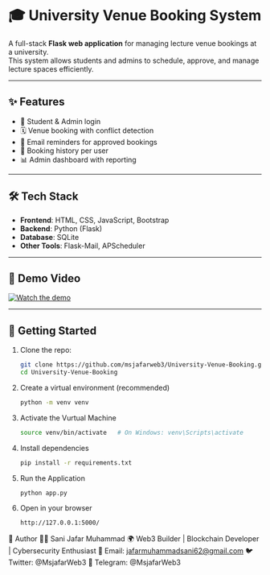 # 🎓 University Venue Booking System

A full-stack **Flask web application** for managing lecture venue bookings at a university.  
This system allows students and admins to schedule, approve, and manage lecture spaces efficiently.

---

## ✨ Features
- 🔑 Student & Admin login
- 🗓️ Venue booking with conflict detection
- 📩 Email reminders for approved bookings
- 📜 Booking history per user
- 📊 Admin dashboard with reporting

---

## 🛠️ Tech Stack
- **Frontend**: HTML, CSS, JavaScript, Bootstrap
- **Backend**: Python (Flask)
- **Database**: SQLite
- **Other Tools**: Flask-Mail, APScheduler


---

## 🎥 Demo Video

[![Watch the demo](https://img.youtube.com/vi/It8Pcd2kcXA/0.jpg)](https://youtu.be/It8Pcd2kcXA)


---

## 🚀 Getting Started

1. Clone the repo:
   ```bash
   git clone https://github.com/msjafarweb3/University-Venue-Booking.git
   cd University-Venue-Booking
2. Create a virtual environment (recommended)
   ```bash 
   python -m venv venv
3. Activate the Vurtual Machine
   ```bash 
   source venv/bin/activate   # On Windows: venv\Scripts\activate
4. Install dependencies
   ```bash 
   pip install -r requirements.txt
5. Run the Application
   ```bash 
   python app.py
6. Open in your browser
     ```bash 
   http://127.0.0.1:5000/

🏅 Author
👨‍💻 Sani Jafar Muhammad
🌍 Web3 Builder | Blockchain Developer | Cybersecurity Enthusiast
📧 Email: jafarmuhammadsani62@gmail.com
🐦 Twitter: @MsjafarWeb3
💬 Telegram: @MsjafarWeb3

